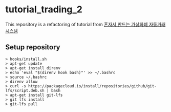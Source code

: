 # tutorial_trading_2

This repository is a refactoring of tutorial from [혼자서 만드는 가상화폐 자동거래 시스템](https://wikidocs.net/book/1436)

## Setup repository

```
> hooks/install.sh
> apt-get update
> apt-get install direnv
> echo 'eval "$(direnv hook bash)"' >> ~/.bashrc 
> source ~/.bashrc
> direnv allow
> curl -s https://packagecloud.io/install/repositories/github/git-lfs/script.deb.sh | bash
> apt-get install git-lfs
> git lfs install
> git-lfs pull
```
